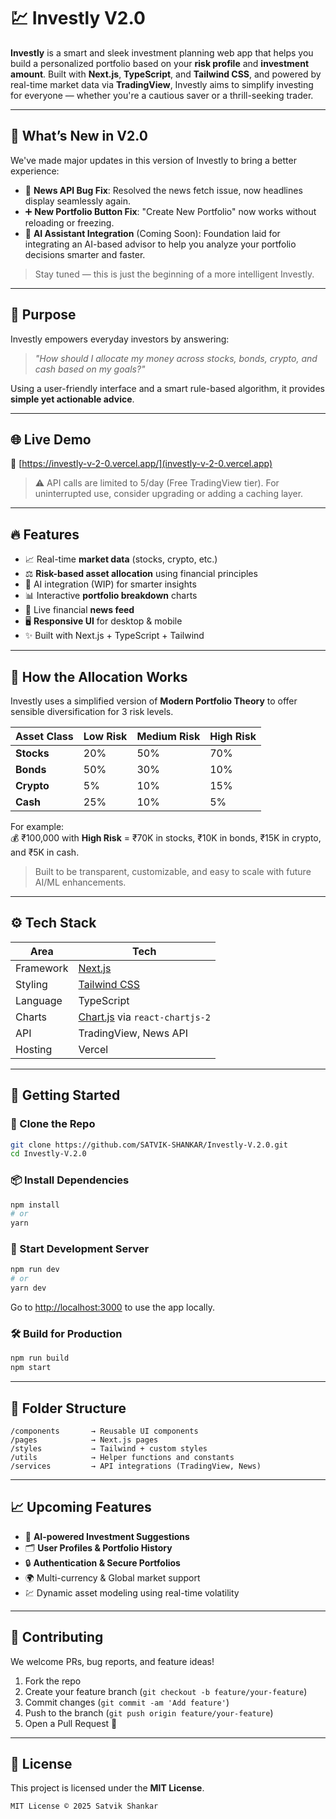 # 💹 Investly V2.0

**Investly** is a smart and sleek investment planning web app that helps you build a personalized portfolio based on your **risk profile** and **investment amount**. Built with **Next.js**, **TypeScript**, and **Tailwind CSS**, and powered by real-time market data via **TradingView**, Investly aims to simplify investing for everyone — whether you're a cautious saver or a thrill-seeking trader.

---

## 🚀 What’s New in V2.0

We've made major updates in this version of Investly to bring a better experience:

- 🔧 **News API Bug Fix**: Resolved the news fetch issue, now headlines display seamlessly again.
- ➕ **New Portfolio Button Fix**: "Create New Portfolio" now works without reloading or freezing.
- 🤖 **AI Assistant Integration** (Coming Soon): Foundation laid for integrating an AI-based advisor to help you analyze your portfolio decisions smarter and faster.

> Stay tuned — this is just the beginning of a more intelligent Investly.

---

## 🎯 Purpose

Investly empowers everyday investors by answering:

> _"How should I allocate my money across stocks, bonds, crypto, and cash based on my goals?"_

Using a user-friendly interface and a smart rule-based algorithm, it provides **simple yet actionable advice**.

---

## 🌐 Live Demo

🔗 [https://investly-v-2-0.vercel.app/](investly-v-2-0.vercel.app)

> ⚠️ API calls are limited to 5/day (Free TradingView tier). For uninterrupted use, consider upgrading or adding a caching layer.

---

## 🔥 Features

- 📈 Real-time **market data** (stocks, crypto, etc.)
- ⚖️ **Risk-based asset allocation** using financial principles
- 🧠 AI integration (WIP) for smarter insights
- 📊 Interactive **portfolio breakdown** charts
- 📰 Live financial **news feed**
- 🖥️ **Responsive UI** for desktop & mobile
- ✨ Built with Next.js + TypeScript + Tailwind

---

## 🧠 How the Allocation Works

Investly uses a simplified version of **Modern Portfolio Theory** to offer sensible diversification for 3 risk levels.

| Asset Class | Low Risk | Medium Risk | High Risk |
|-------------|----------|-------------|-----------|
| **Stocks**  | 20%      | 50%         | 70%       |
| **Bonds**   | 50%      | 30%         | 10%       |
| **Crypto**  | 5%       | 10%         | 15%       |
| **Cash**    | 25%      | 10%         | 5%        |

For example:  
💰 ₹100,000 with **High Risk** = ₹70K in stocks, ₹10K in bonds, ₹15K in crypto, and ₹5K in cash.

> Built to be transparent, customizable, and easy to scale with future AI/ML enhancements.

---

## ⚙️ Tech Stack

| Area       | Tech                     |
|------------|--------------------------|
| Framework  | [Next.js](https://nextjs.org/) |
| Styling    | [Tailwind CSS](https://tailwindcss.com/) |
| Language   | TypeScript               |
| Charts     | [Chart.js](https://www.chartjs.org/) via `react-chartjs-2` |
| API        | TradingView, News API    |
| Hosting    | Vercel                   |

---

## 🧪 Getting Started

### 🔁 Clone the Repo

```bash
git clone https://github.com/SATVIK-SHANKAR/Investly-V.2.0.git
cd Investly-V.2.0
```

### 📦 Install Dependencies

```bash
npm install
# or
yarn
```

### 🚀 Start Development Server

```bash
npm run dev
# or
yarn dev
```

Go to [http://localhost:3000](http://localhost:3000) to use the app locally.

### 🛠️ Build for Production

```bash
npm run build
npm start
```

---

## 🧩 Folder Structure

```
/components       → Reusable UI components
/pages            → Next.js pages
/styles           → Tailwind + custom styles
/utils            → Helper functions and constants
/services         → API integrations (TradingView, News)
```

---

## 📈 Upcoming Features

- 🧠 **AI-powered Investment Suggestions**
- 🗂️ **User Profiles & Portfolio History**
- 🔒 **Authentication & Secure Portfolios**
- 🌍 Multi-currency & Global market support
- 💹 Dynamic asset modeling using real-time volatility

---

## 🤝 Contributing

We welcome PRs, bug reports, and feature ideas!

1. Fork the repo  
2. Create your feature branch (`git checkout -b feature/your-feature`)  
3. Commit changes (`git commit -am 'Add feature'`)  
4. Push to the branch (`git push origin feature/your-feature`)  
5. Open a Pull Request 🎉

---

## 📜 License

This project is licensed under the **MIT License**.

```
MIT License © 2025 Satvik Shankar
```

